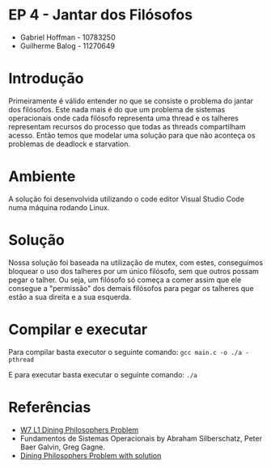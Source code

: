 # EP 4 - Jantar dos Filósofos

- Gabriel Hoffman - 10783250
- Guilherme Balog - 11270649

# Introdução
Primeiramente é válido entender no que se consiste o problema do jantar dos filósofos.
Este nada mais é do que um problema de sistemas operacionais onde cada filósofo representa uma thread e os talheres representam recursos do processo que todas as threads compartilham acesso. Então temos que modelar uma solução para que não aconteça os problemas de deadlock e starvation.

# Ambiente
A solução foi desenvolvida utilizando o code editor Visual Studio Code numa máquina rodando Linux.

# Solução
Nossa solução foi baseada na utilização de mutex, com estes, conseguimos bloquear o uso dos talheres por um único filósofo, sem que outros possam pegar o talher.
Ou seja, um filósofo só começa a comer assim que ele consegue a "permissão" dos demais filósofos para pegar os talheres que estão a sua direita e a sua esquerda.

# Compilar e executar
Para compilar basta executor o seguinte comando:
`gcc main.c -o ./a -pthread`

E para executar basta executar o seguinte comando:
`./a`

# Referências

- [W7 L1 Dining Philosophers Problem](https://www.youtube.com/watch?v=dOVdsd31WNg)
- Fundamentos de Sistemas Operacionais by Abraham Silberschatz, Peter Baer Galvin, Greg Gagne.
- [Dining Philosophers Problem with solution](https://www.youtube.com/watch?v=NbwbQQB7xNQ)